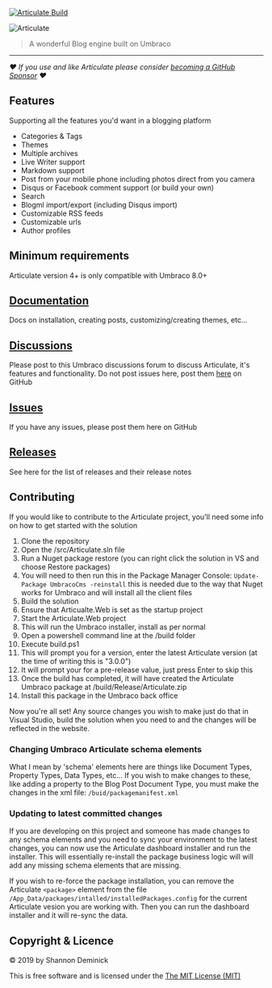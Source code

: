 [![Articulate Build](https://github.com/Shazwazza/Articulate/actions/workflows/build.yml/badge.svg)](https://github.com/Shazwazza/Articulate/actions/workflows/build.yml)

![Articulate](assets/Logo.png?raw=true)

> A wonderful Blog engine built on Umbraco

---
_❤️ If you use and like Articulate please consider [becoming a GitHub Sponsor](https://github.com/sponsors/Shazwazza/) ❤️_

## Features

Supporting all the features you'd want in a blogging platform

* Categories & Tags
* Themes
* Multiple archives
* Live Writer support
* Markdown support
* Post from your mobile phone including photos direct from you camera
* Disqus or Facebook comment support (or build your own)
* Search
* Blogml import/export (including Disqus import)
* Customizable RSS feeds
* Customizable urls 
* Author profiles

## Minimum requirements

Articulate version 4+ is only compatible with Umbraco 8.0+

## [Documentation](https://github.com/Shazwazza/Articulate/wiki)

Docs on installation, creating posts, customizing/creating themes, etc...

## [Discussions](https://our.umbraco.org/projects/starter-kits/articulate/discussions)

Please post to this Umbraco discussions forum to discuss Articulate, it's features and functionality. Do not post issues here, post them [here](https://github.com/Shazwazza/Articulate/issues) on GitHub

## [Issues](https://github.com/Shandem/Articulate/issues)

If you have any issues, please post them here on GitHub

## [Releases](https://github.com/Shazwazza/Articulate/releases)

See here for the list of releases and their release notes

## Contributing

If you would like to contribute to the Articulate project, you'll need some info on how to get started with the solution

1. Clone the repository
1. Open the /src/Articulate.sln file
1. Run a Nuget package restore (you can right click the solution in VS and choose Restore packages)
1. You will need to then run this in the Package Manager Console: `Update-Package UmbracoCms -reinstall` this is needed due to the way that Nuget works for Umbraco and will install all the client files
1. Build the solution
1. Ensure that Articualte.Web is set as the startup project
1. Start the Articulate.Web project
1. This will run the Umbraco installer, install as per normal
1. Open a powershell command line at the /build folder
1. Execute build.ps1
1. This will prompt you for a version, enter the latest Articulate version (at the time of writing this is "3.0.0")
1. It will prompt your for a pre-release value, just press Enter to skip this
1. Once the build has completed, it will have created the Articulate Umbraco package at /build/Release/Articulate.zip
1. Install this package in the Umbraco back office

Now you're all set! Any source changes you wish to make just do that in Visual Studio, build the solution when you need to and the changes will be reflected in the website.

### Changing Umbraco Articulate schema elements

What I mean by 'schema' elements here are things like Document Types, Property Types, Data Types, etc... 
If you wish to make changes to these, like adding a property to the Blog Post Document Type, you must make the changes in the xml file: `/buid/packagemanifest.xml`

### Updating to latest committed changes

If you are developing on this project and someone has made changes to any schema elements and you need to sync your environment to the latest changes, you can now use the Articulate dashboard installer and run the installer. This will essentially re-install the package business logic will will add any missing schema elements that are missing.

If you wish to re-force the package installation, you can remove the Articulate `<package>` element from the file  `/App_Data/packages/intalled/installedPackages.config` for the current Articulate vesion you are working with. Then you can run the dashboard installer and it will re-sync the data.

## Copyright & Licence

&copy; 2019 by Shannon Deminick

This is free software and is licensed under the [The MIT License (MIT)](http://opensource.org/licenses/MIT)
